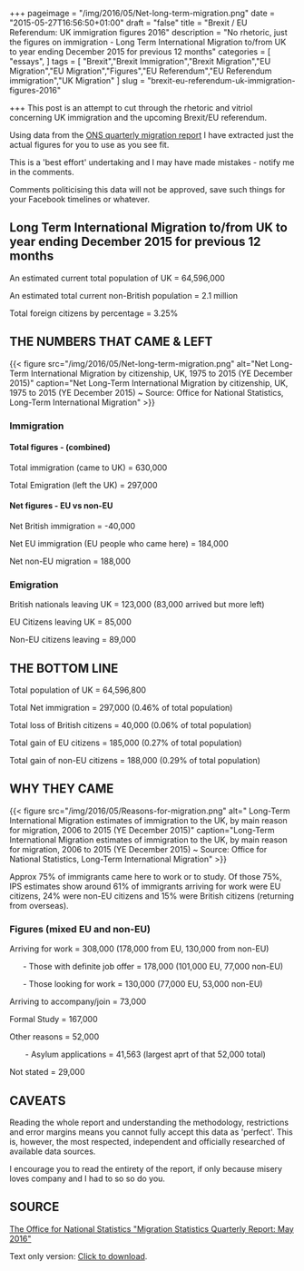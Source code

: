 +++
pageimage = "/img/2016/05/Net-long-term-migration.png"
date = "2015-05-27T16:56:50+01:00"
draft = "false"
title = "Brexit / EU Referendum: UK immigration figures 2016"
description = "No rhetoric, just the figures on immigration - Long Term International Migration to/from UK to year ending December 2015 for previous 12 months"
categories = [
  "essays",
]
tags = [
  "Brexit","Brexit Immigration","Brexit Migration","EU Migration","EU Migration","Figures","EU Referendum","EU Referendum immigration","UK Migration"
]
slug = "brexit-eu-referendum-uk-immigration-figures-2016"

+++
This post is an attempt to cut through the rhetoric and vitriol concerning UK immigration and the upcoming Brexit/EU referendum. 

Using data from the [ONS quarterly migration report](http://www.ons.gov.uk/peoplepopulationandcommunity/populationandmigration/internationalmigration/bulletins/migrationstatisticsquarterlyreport/may2016) I have extracted just the actual figures for you to use as you see fit. 

This is a 'best effort' undertaking and I may have made mistakes - notify me in the comments. 

Comments politicising this data will not be approved, save such things for your Facebook timelines or whatever. 

## Long Term International Migration to/from UK to year ending December 2015 for previous 12 months

An estimated current total population of UK =  64,596,000

An estimated total current non-British population = 2.1 million 

Total foreign citizens by percentage = 3.25%

## THE NUMBERS THAT CAME & LEFT

{{< figure src="/img/2016/05/Net-long-term-migration.png" alt="Net Long-Term International Migration by citizenship, UK, 1975 to 2015 (YE December 2015)" caption="Net Long-Term International Migration by citizenship, UK, 1975 to 2015 (YE December 2015) ~ Source: Office for National Statistics, Long-Term International Migration" >}}

### Immigration

#### Total figures - (combined)

Total immigration (came to UK) = 630,000

Total Emigration (left the UK) = 297,000


#### Net figures - EU vs non-EU

Net British immigration = -40,000

Net EU immigration (EU people who came here) = 184,000

Net non-EU migration = 188,000


### Emigration

British nationals leaving UK = 123,000 (83,000 arrived but more left)

EU Citizens leaving UK = 85,000

Non-EU citizens leaving = 89,000


## THE BOTTOM LINE

Total population of UK = 64,596,800

Total Net immigration = 297,000 (0.46% of total population)

Total loss of British citizens = 40,000  (0.06% of total population)

Total gain of EU citizens = 185,000 (0.27% of total population)

Total gain of non-EU citizens = 188,000 (0.29% of total population)


## WHY THEY CAME

{{< figure src="/img/2016/05/Reasons-for-migration.png" alt=" Long-Term International Migration estimates of immigration to the UK, by main reason for migration, 2006 to 2015 (YE December 2015)" caption="Long-Term International Migration estimates of immigration to the UK, by main reason for migration, 2006 to 2015 (YE December 2015) ~ Source: Office for National Statistics, Long-Term International Migration" >}}

Approx 75% of immigrants came here to work or to study. Of those 75%, IPS estimates show around 61% of immigrants arriving for work were EU citizens, 24% were non-EU citizens and 15% were British citizens (returning from overseas). 


### Figures (mixed EU and non-EU)

Arriving for work = 308,000 (178,000 from EU, 130,000 from non-EU)

&nbsp;&nbsp;&nbsp;&nbsp;&nbsp; - Those with definite job offer = 178,000 (101,000 EU, 77,000 non-EU)

&nbsp;&nbsp;&nbsp;&nbsp;&nbsp; - Those looking for work = 130,000 (77,000 EU, 53,000 non-EU)

Arriving to accompany/join = 73,000

Formal Study = 167,000

Other reasons = 52,000

&nbsp;&nbsp;&nbsp;&nbsp;&nbsp;&nbsp; - Asylum applications = 41,563 (largest aprt of that 52,000 total)

Not stated = 29,000


## CAVEATS

Reading the whole report and understanding the methodology, restrictions and error margins means you cannot fully accept this data as 'perfect'. This is, however, the most respected, independent and officially researched of available data sources. 

I encourage you to read the entirety of the report, if only because misery loves company and I had to so so do you.

## SOURCE

[The Office for National Statistics "Migration Statistics Quarterly Report: May 2016"](http://www.ons.gov.uk/peoplepopulationandcommunity/populationandmigration/internationalmigration/bulletins/migrationstatisticsquarterlyreport/may2016)

Text only version: <a href="/files/2016/05/Long-Term-International-Migration.txt">Click to download</a>.
